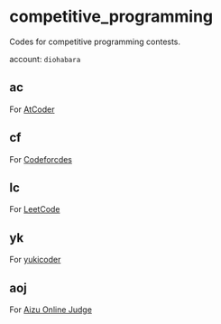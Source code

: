 # competitive_programming

Codes for competitive programming contests.

account: `diohabara`

## ac

For [AtCoder](https://atcoder.jp)

## cf

For [Codeforcdes](http://codeforces.com)

## lc

For [LeetCode](https://leetcode.com/)

## yk

For [yukicoder](https://yukicoder.me)

## aoj

For [Aizu Online Judge](https://onlinejudge.u-aizu.ac.jp)
